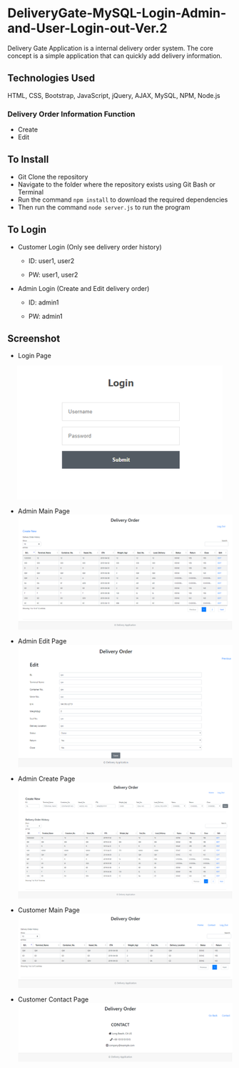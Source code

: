 # DeliveryGate-MySQL-Login-Admin-and-User-Login-out-Ver.2

Delivery Gate Application is a internal delivery order system. The core concept is a simple application that can quickly add delivery information.   

## Technologies Used
HTML, CSS, Bootstrap, JavaScript, jQuery, AJAX, MySQL, NPM, Node.js

### Delivery Order Information Function

* Create
* Edit

## To Install

* Git Clone the repository
* Navigate to the folder where the repository exists using Git Bash or Terminal
* Run the command `npm install` to download the required dependencies
* Then run the command `node server.js` to run the program

## To Login

* Customer Login (Only see delivery order history)

   - ID: user1, user2

   - PW: user1, user2

* Admin Login (Create and Edit delivery order)

   - ID: admin1

   - PW: admin1

## Screenshot
* Login Page
<p align="center">
  <img width="460" height="300" src="./views/images/loginPage.PNG">
</p>

* Admin Main Page
![Initial Customer](./views/images/adminMainPage.PNG)

* Admin Edit Page
![Initial Customer](./views/images/adminEditPage.PNG)

* Admin Create Page
![Initial Customer](./views/images/adminCreatePagewithOrderHistory.PNG)

* Customer Main Page
![Initial Customer](./views/images/customerMainPage.PNG)

* Customer Contact Page
![Initial Customer](./views/images/customerContactPage.PNG)
